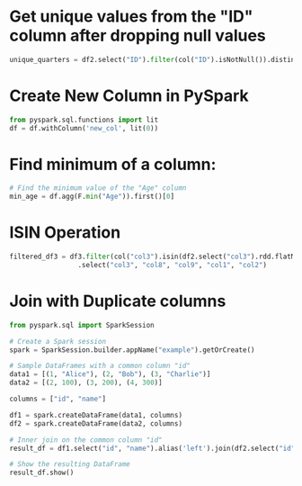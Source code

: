 # Get unique values from the "ID" column after dropping null values

```python
unique_quarters = df2.select("ID").filter(col("ID").isNotNull()).distinct().rdd.flatMap(lambda x: x).collect()
```

# Create New Column in PySpark

```python
from pyspark.sql.functions import lit
df = df.withColumn('new_col', lit(0))
```


# Find minimum of a column:

```python
# Find the minimum value of the "Age" column
min_age = df.agg(F.min("Age")).first()[0]
```
# ISIN Operation
```python
filtered_df3 = df3.filter(col("col3").isin(df2.select("col3").rdd.flatMap(lambda x: x).collect())) \
                 .select("col3", "col8", "col9", "col1", "col2")
```

# Join with Duplicate columns
```python
from pyspark.sql import SparkSession

# Create a Spark session
spark = SparkSession.builder.appName("example").getOrCreate()

# Sample DataFrames with a common column "id"
data1 = [(1, "Alice"), (2, "Bob"), (3, "Charlie")]
data2 = [(2, 100), (3, 200), (4, 300)]

columns = ["id", "name"]

df1 = spark.createDataFrame(data1, columns)
df2 = spark.createDataFrame(data2, columns)

# Inner join on the common column "id"
result_df = df1.select("id", "name").alias('left').join(df2.select("id", "name").alias('right'), ["id"], how="inner")

# Show the resulting DataFrame
result_df.show()
```
